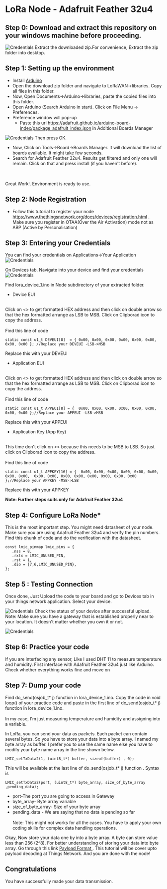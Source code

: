 # LoRa Node - Adafruit Feather 32u4
## Step 0: Download and extract this repository on your windows machine before proceeding.<br>

![Credentials](download.PNG)
Extract the downloaded zip.For convenience, Extract the zip folder into desktop.

## Step 1: Setting up the environment
- Install [Arduino](https://www.arduino.cc/download_handler.php?f=/arduino-1.8.7-windows.exe)
- Open the download zip folder and navigate to LoRaWAN->libraries. Copy all files in this folder.
- Now, Open Documents->Arduino->libraries, paste the copied files into this folder.
- Open Arduino (Search Arduino in start). Click on File Menu -> Preferences.
- Preference window will pop-up
    - Paste this url https://adafruit.github.io/arduino-board-index/package_adafruit_index.json in Additional Boards Manager

![Credentials](board.PNG)
Then press OK.
- Now, Click on Tools->Board->Boards Manager. It will download the list of boards available. It might take few seconds.
- Search for Adafruit Feather 32u4. Results get filtered and only one will remain. Click on that and press install (if you haven't before).

<br><br>
Great Work!. Environment is ready to use.

## Step 2: Node Registration
- Follow this tutorial to register your node
https://www.thethingsnetwork.org/docs/devices/registration.html
.<br>Make sure you register in OTAA(Over the Air Activation) mode not as ABP (Active by Personalisation)

## Step 3: Entering your Credentials
You can find your credentials on Applications->Your Application<br>
![Credentials](navigate.PNG)

On Devices tab. Navigate into your device and find your credentials
![Credentials](credentials.PNG)

Find lora_device_1.ino in Node subdirectory of your extracted folder.
- Device EUI
<br>
Click on <> to get formatted HEX address and then click on double arrow so that the hex formatted arrange as LSB to MSB. Click on Clipborad icon to copy the address.
<br><br>Find this line of code 

```
static const u1_t DEVEUI[8]  = { 0x00, 0x00, 0x00, 0x00, 0x00, 0x00, 0x00, 0x00 }; //Replace your DEVEUI -LSB->MSB
```

Replace this with your DEVEUI

- Application EUI
<br>
Click on <> to get formatted HEX address and then click on double arrow so that the hex formatted arrange as LSB to MSB. Click on Clipborad icon to copy the address.
<br><br>Find this line of code

```
static const u1_t APPEUI[8] = {  0x00, 0x00, 0x00, 0x00, 0x00, 0x00, 0x00, 0x00 };//Replace your APPEUI -LSB->MSB
```

Replace this with your APPEUI

 - Application Key (App Key)
<br>
This time don't click on <> because this needs to be MSB to LSB. So just click on Clipborad icon to copy the address.
<br><br>Find this line of code

```
static const u1_t APPKEY[16] = {  0x00, 0x00, 0x00, 0x00, 0x00, 0x00, 0x00, 0x00,  0x00, 0x00, 0x00, 0x00, 0x00, 0x00, 0x00, 0x00 };//Replace your APPKEY -MSB->LSB
```

Replace this with your APPKEY

<b>Note: Further steps suits only for Adafruit Feather 32u4</b>
 ## Step 4: Configure LoRa Node*
 This is the most important step. You might need datasheet of your node. Make sure you are using Adafruit Feather 32u4 and verify the pin numbers.
 Find this chunk of code and do the verification with the datasheet.
 ```
 const lmic_pinmap lmic_pins = {
    .nss = 8,
    .rxtx = LMIC_UNUSED_PIN,
    .rst = 1,
    .dio = {7,6,LMIC_UNUSED_PIN},
};
 ```

## Step 5 : Testing Connection
 Once done, Just Upload the code to your board and go to Devices tab in your things network application. Select your device.

![Credentials](navigate.PNG)
Check the status of your device after successful upload.
<br>
Note: Make sure you have a gateway that is established properly near to your location. It doesn't matter whether you own it or not.

![Credentials](Status.PNG)

 ## Step 6: Practice your code
 If you are interfacing any sensor, Like I used DHT 11 to measure temperature and humidity. First interface with Adafruit Feather 32u4 just like Arduino.
 Check whether everything works fine and move on

 ## Step 7: Dump your code
Find do_send(osjob_t* j) function in lora_device_1.ino. Copy the code in void loop() of your practice code and paste in the first line of do_send(osjob_t* j) function in lora_device_1.ino.<br><br>
In my case, I'm just measuring temperature and humidity and assigning into a variable.

In LoRa, you can send your data as packets. Each packet can contain several bytes. So you have to store your data into a byte array.
I named my byte array as buffer. I prefer you to use the same name else you have to modify your byte name array in the line shown below.
```
LMIC_setTxData2(1, (uint8_t*) buffer, sizeof(buffer) , 0);
```
This will be available at the last line of do_send(osjob_t* j) function .
Syntax is
```
LMIC_setTxData2(port, (uint8_t*) byte_array, size_of_byte_array ,pending_data);
```
-  port-The port you are going to access in Gateway<br>
- byte_array- Byte array variable<br> 
- size_of_byte_array- Size of your byte array<br>
- pending_data - We are saying that no data is pending so far
<br><br>
Note: This might not works for all the cases. You have to apply your own coding skills for complex data handling operations.

Okay, Now store your data one by into a byte array. A byte can store value less than 256 (2^8).
For better understanding of storing your data into byte array. Go through this link [Payload Format ](https://www.youtube.com/watch?v=nT2FnwCoP7w). This tutorial will be cover upto payload decoding at Things Network. 
And you are done with the node!

## Congratulations
You have successfully made your data transmission.